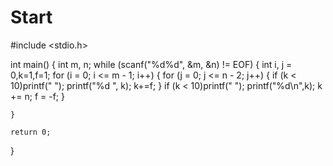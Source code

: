 # Start
#include <stdio.h>

int main()
{
	int m, n;
	while (scanf("%d%d", &m, &n) != EOF)
	{
		int i, j = 0,k=1,f=1;
		for (i = 0; i <= m - 1; i++)
		{
			for (j = 0; j <= n - 2; j++)
			{
				if (k < 10)printf(" ");
				printf("%d ", k);
				k+=f;
			}
			if (k < 10)printf(" ");
				printf("%d\n",k);
				k += n;
				f = -f;
		}
	   

	}

	return 0;
}
